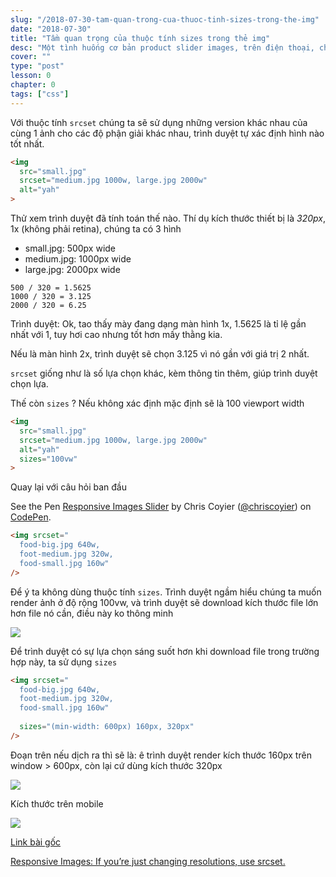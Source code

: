```yaml
---
slug: "/2018-07-30-tam-quan-trong-cua-thuoc-tinh-sizes-trong-the-img"
date: "2018-07-30"
title: "Tầm quan trọng của thuộc tính sizes trong thẻ img"
desc: "Một tình huống cơ bản product slider images, trên điện thoại, chúng ta có mỗi slide một ảnh với chiều ngang 320px, trên desktop chúng ta có 6 ảnh/slide, ảnh rộng 160px, tức là kích thước ảnh trên desktop nhỏ hơn trên di động, dùng srcset giải quyết vấn đề này như thế nào"
cover: ""
type: "post"
lesson: 0
chapter: 0
tags: ["css"]
---
```


Với thuộc tính `srcset` chúng ta sẽ sử dụng những version khác nhau của cùng 1 ảnh cho các độ phận giải khác nhau, trình duyệt tự xác định hình nào tốt nhất.

```html
<img
  src="small.jpg"
  srcset="medium.jpg 1000w, large.jpg 2000w"
  alt="yah"
>
```

Thử xem trình duyệt đã tính toán thế nào. Thí dụ kích thước thiết bị là *320px*, 1x (không phải retina), chúng ta có 3 hình

- small.jpg: 500px wide
- medium.jpg: 1000px wide
- large.jpg: 2000px wide

```
500 / 320 = 1.5625
1000 / 320 = 3.125
2000 / 320 = 6.25
```

Trình duyệt: Ok, tao thấy mày đang dạng màn hình 1x, 1.5625 là tỉ lệ gần nhất với 1, tuy hơi cao nhưng tốt hơn mấy thằng kia.

Nếu là màn hình 2x, trình duyệt sẽ chọn 3.125 vì nó gần với giá trị 2 nhất.

`srcset` giống như là số lựa chọn khác, kèm thông tin thêm, giúp trình duyệt chọn lựa.

Thế còn `sizes` ? Nếu không xác định mặc định sẽ là 100 viewport width

```html
<img
  src="small.jpg"
  srcset="medium.jpg 1000w, large.jpg 2000w"
  alt="yah"
  sizes="100vw"
>
```

Quay lại với câu hỏi ban đầu

<p data-height="265" data-theme-id="0" data-slug-hash="QBbQeR" data-default-tab="html,result" data-user="chriscoyier" data-pen-title="Responsive Images Slider" class="codepen">See the Pen <a href="https://codepen.io/chriscoyier/pen/QBbQeR/">Responsive Images Slider</a> by Chris Coyier  (<a href="https://codepen.io/chriscoyier">@chriscoyier</a>) on <a href="https://codepen.io">CodePen</a>.</p>
<script async src="https://static.codepen.io/assets/embed/ei.js"></script>


```html
<img srcset="
  food-big.jpg 640w,
  foot-medium.jpg 320w,
  food-small.jpg 160w"
/>
```

Để ý ta không dùng thuộc tính `sizes`. Trình duyệt ngầm hiểu chúng ta muốn render ảnh ở độ rộng 100vw, và trình duyệt sẽ download kích thước file lớn hơn file nó cần, điều này ko thông minh

![](https://res.cloudinary.com/css-tricks/image/upload/c_scale,w_1000,f_auto,q_auto/v1531489586/640-version_txwye1.png)

Để trình duyệt có sự lựa chọn sáng suốt hơn khi download file trong trường hợp này, ta sử dụng `sizes`

```html
<img srcset="
  food-big.jpg 640w,
  foot-medium.jpg 320w,
  food-small.jpg 160w"
 
  sizes="(min-width: 600px) 160px, 320px"
/>
```

Đoạn trên nếu dịch ra thì sẽ là: ê trình duyệt render kích thước 160px trên window > 600px, còn lại cứ dùng kích thước 320px

![](https://res.cloudinary.com/css-tricks/image/upload/c_scale,w_1000,f_auto,q_auto/v1531489882/320-version_afwzxa.png)

Kích thước trên mobile

![](https://res.cloudinary.com/css-tricks/image/upload/c_scale,w_1000,f_auto,q_auto/v1531490069/640-version-mobile_l15ira.png)

[Link bài gốc](https://css-tricks.com/sometimes-sizes-is-quite-important/)

[Responsive Images: If you’re just changing resolutions, use srcset.](https://css-tricks.com/responsive-images-youre-just-changing-resolutions-use-srcset/)


